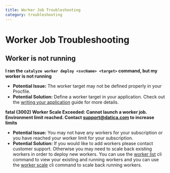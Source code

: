 ```yaml
---
title: Worker Job Troubleshooting
category: troubleshooting
---
```


# Worker Job Troubleshooting

## Worker is not running 

**I ran the `catalyze worker deploy <svcName> <target>` command, but my worker is not running**

- **Potential Issue:** The worker target may not be defined properly in your Procfile.
- **Potential Solution:** Define a worker target in your application. Check out the [writing your application](https://resources.datica.com/compliant-cloud/articles/writing-your-application/) guide for more details.

**fatal (3002) Worker Scale Exceeded: Cannot launch a worker job. Environment limit reached. Contact support@datica.com to increase limits**

- **Potential Issue:** You may not have any workers for your subscription or you have reached your worker limit for your subscription.
- **Potential Solution:** If you would like to add workers please contact customer support.  Otherwise you may need to scale back existing workers in order to deploy new workers. You can use the [worker list](https://resources.datica.com/paas/paas-cli-reference/#worker-list) cli command to view your existing and running workers and you can use the [worker scale](https://resources.datica.com/paas/paas-cli-reference/#worker-scale) cli command to scale back running workers.
